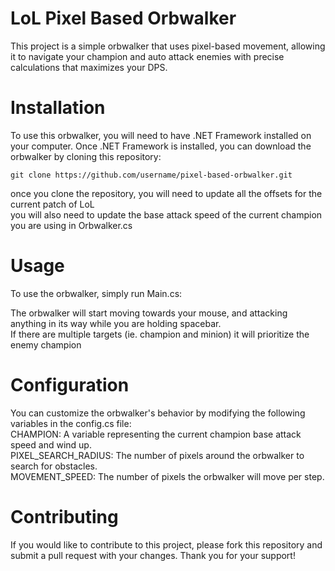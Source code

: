 # LoL Pixel Based Orbwalker

This project is a simple orbwalker that uses pixel-based movement, allowing it to navigate your champion and auto attack enemies with precise calculations that maximizes your DPS.

# Installation
To use this orbwalker, you will need to have .NET Framework installed on your computer. Once .NET Framework is installed, you can download the orbwalker by cloning this repository:

```
git clone https://github.com/username/pixel-based-orbwalker.git
```
once you clone the repository, you will need to update all the offsets for the current patch of LoL <br/>
you will also need to update the base attack speed of the current champion you are using in Orbwalker.cs

# Usage
To use the orbwalker, simply run Main.cs:

The orbwalker will start moving towards your mouse, and attacking anything in its way while you are holding spacebar. <br/>
If there are multiple targets (ie. champion and minion) it will prioritize the enemy champion

# Configuration
You can customize the orbwalker's behavior by modifying the following variables in the config.cs file: <br/>
CHAMPION: A variable representing the current champion base attack speed and wind up. <br/>
PIXEL_SEARCH_RADIUS: The number of pixels around the orbwalker to search for obstacles. <br/>
MOVEMENT_SPEED: The number of pixels the orbwalker will move per step.

# Contributing
If you would like to contribute to this project, please fork this repository and submit a pull request with your changes. Thank you for your support!
